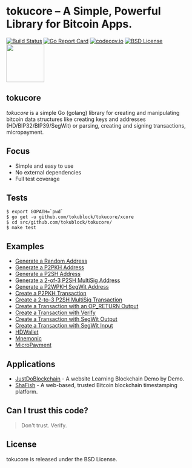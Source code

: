 # tokucore – A Simple, Powerful Library for Bitcoin Apps.

[![Build Status](https://travis-ci.org/tokublock/tokucore.png)](https://travis-ci.org/tokublock/tokucore) [![Go Report Card](https://goreportcard.com/badge/github.com/tokublock/tokucore)](https://goreportcard.com/report/github.com/tokublock/tokucore) [![codecov.io](https://codecov.io/gh/tokublock/tokucore/graphs/badge.svg)](https://codecov.io/gh/tokublock/tokucore/branch/master) [![BSD License](http://img.shields.io/badge/license-BSD-blue.svg?style=flat)](LICENSE) <img src="http://segwit.co/static/public/images/logo.png" width="100">


## tokucore

*tokucore* is a simple Go (golang) library for creating and manipulating bitcoin data structures like creating keys and addresses (HD/BIP32/BIP39/SegWit) or parsing, creating and signing transactions, micropayment.

## Focus

* Simple and easy to use
* No external dependencies
* Full test coverage

## Tests

```
$ export GOPATH=`pwd`
$ go get -u github.com/tokublock/tokucore/xcore
$ cd src/github.com/tokublock/tokucore/
$ make test
```

## Examples

- [Generate a Random Address](examples/address_rand.go)
- [Generate a P2PKH Address](examples/address_p2pkh.go)
- [Generate a P2SH Address](examples/address_p2sh.go)
- [Generate a 2-of-3 P2SH MultiSig Address](examples/address_multisig.go)
- [Generate a P2WPKH SegWit Address](examples/address_p2wpkh.go)
- [Create a P2PKH Transaction](examples/transaction_p2pkh.go)
- [Create a 2-to-3 P2SH MultiSig Transaction](examples/transaction_multisig.go)
- [Create a Transaction with an OP_RETURN Output](examples/transaction_opreturn.go)
- [Create a Transaction with Verify](examples/transaction_p2pkh.go)
- [Create a Transaction with SegWit Output](examples/transaction_p2wpkh.go)
- [Create a Transaction with SegWit Input](examples/transaction_p2wpkh.go)
- [HDWallet](examples/hdwallet.go)
- [Mnemonic](examples/bip39.go)
- [MicroPayment](examples/micropayment.go)

## Applications

- [JustDoBlockchain](https://justdoblockchain.com) - A website Learning Blockchain Demo by Demo.
- [ShaFish](https://shafish.com) - A web-based, trusted Bitcoin blockchain timestamping platform.

## Can I trust this code?
> Don't trust. Verify.

## License

tokucore is released under the BSD License.
